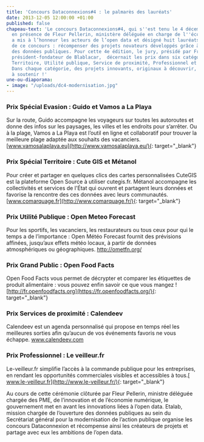 ```yaml
---
title: 'Concours Dataconnexions#4 : le palmarès des lauréats'
date: 2013-12-05 12:00:00 +01:00
published: false
chapeau-text: 'Le concours Dataconnexions#4, qui s''est tenu le 4 décembre dernier
  en présence de Fleur Pellerin, ministère déléguée en charge de l''économie numérique,
  a mis à l’honneur les acteurs de l’open data et désigné huit lauréats. Objectif
  de ce concours : récompenser des projets novateurs développés grâce à l’utilisation
  des données publiques. Pour cette 4e édition, le jury, présidé par Frédéric Mazzella,
  président-fondateur de Blablacar,  décernait les prix dans six catégories : Évasion,
  Territoire, Utilité publique, Service de proximité, Professionnel et Grand public.
  Dans chaque catégorie, des projets innovants, originaux à découvrir, à suivre ou
  à soutenir !'
une-ou-diaporama:
- image: "/uploads/dc4-modernisation.jpg"
---
```


### Prix Spécial Evasion : Guido et Vamos a La Playa

Sur la route, Guido accompagne les voyageurs sur toutes les autoroutes et donne des infos sur les paysages, les villes et les endroits pour s’arrêter. Ou à la plage, Vamos a La Playa est l’outil en ligne et collaboratif pour trouver la meilleure plage adaptée aux souhaits des vacanciers. [www.vamosalaplaya.eu](http://www.vamosalaplaya.eu/){: target="_blank"}
 

### Prix Spécial Territoire : Cute GIS et Métanol

Pour créer et partager en quelques clics des cartes personnalisées CuteGIS est la plateforme Open Source à utiliser cutegis.fr. Métanol accompagne les collectivités et services de l'État qui ouvrent et partagent leurs données  et favorise la rencontre des ces données avec leurs communautés. [www.comarquage.fr](http://www.comarquage.fr/){: target="_blank"}
 

### Prix Utilité Publique : Open Meteo Forecast

Pour les sportifs, les vacanciers, les restaurateurs ou tous ceux pour qui le temps a de l’importance : Open Météo Forecast fournit des prévisions affinées, jusqu’aux effets météo locaux, à partir de données atmosphériques ou géographiques. http://ometfn.org/
 

### Prix Grand Public : Open Food Facts

Open Food Facts vous permet de décrypter et comparer les étiquettes de produit alimentaire : vous pouvez enfin savoir ce que vous mangez !  [http://fr.openfoodfacts.org](https://fr.openfoodfacts.org/){: target="_blank"}
 

 

### Prix Services de proximité : Calendeev

Calendeev  est un agenda personnalisé qui propose en temps réel les meilleures sorties afin qu’aucun de vos événements favoris ne vous échappe. www.calendeev.com
 

### Prix Professionnel :  Le veilleur.fr

Le-veilleur.fr simplifie l’accès à la commande publique pour les entreprises, en rendant les opportunités commerciales visibles et accessibles à tous.[ www.le-veilleur.fr](http://www.le-veilleur.fr/){: target="_blank"}

Au cours de cette cérémonie clôturée par Fleur Pellerin, ministre déléguée chargée des PME, de l’innovation et de l’économie numérique, le gouvernement met en avant les innovations liées à l’open data. Etalab, mission chargée de l’ouverture des données publiques au sein du Secrétariat général pour la modernisation de l’action publique organise les concours Dataconnexion et récompense ainsi les créateurs de projets et partage avec eux les ambitions de l’open data.
